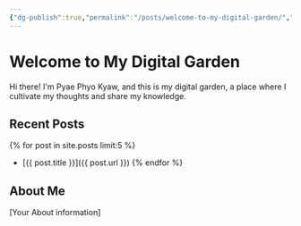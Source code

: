 ```yaml
---
{"dg-publish":true,"permalink":"/posts/welcome-to-my-digital-garden/","title":"Welcome to My Digital Garden","tags":["gardenEntry"]}
---
```



# Welcome to My Digital Garden

Hi there! I'm Pyae Phyo Kyaw, and this is my digital garden, a place where I cultivate my thoughts and share my knowledge.

## Recent Posts

{% for post in site.posts limit:5 %}
- [{{ post.title }}]({{ post.url }})
{% endfor %}

## About Me

[Your About information]